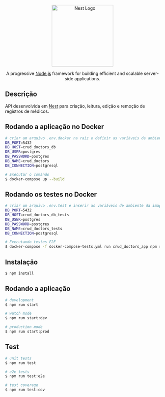 <p align="center">
  <a href="http://nestjs.com/" target="blank"><img src="https://nestjs.com/img/logo-small.svg" width="200" alt="Nest Logo" /></a>
</p>

[circleci-image]: https://img.shields.io/circleci/build/github/nestjs/nest/master?token=abc123def456
[circleci-url]: https://circleci.com/gh/nestjs/nest

  <p align="center">A progressive <a href="http://nodejs.org" target="_blank">Node.js</a> framework for building efficient and scalable server-side applications.</p>
    <p align="center">

  <!--[![Backers on Open Collective](https://opencollective.com/nest/backers/badge.svg)](https://opencollective.com/nest#backer)
  [![Sponsors on Open Collective](https://opencollective.com/nest/sponsors/badge.svg)](https://opencollective.com/nest#sponsor)-->

## Descrição

API desenvolvida em [Nest](https://github.com/nestjs/nest) para criação, leitura, edição e remoção de registros de médicos.

## Rodando a aplicação no Docker
```bash
# criar um arquivo .env.docker na raiz e definir as variáveis de ambiente da imagem postgres conforme consta no arquivo .env.example. Exemplo:
DB_PORT=5432
DB_HOST=crud_doctors_db
DB_USER=postgres
DB_PASSWORD=postgres
DB_NAME=crud_doctors
DB_CONNECTION=postgresql

# Executar o comando
$ docker-compose up --build
```


## Rodando os testes no Docker
```bash
# criar um arquivo .env.test e inserir as variáveis de ambiente da imagem do banco de testes. Exemplo:
DB_PORT=5432
DB_HOST=crud_doctors_db_tests
DB_USER=postgres
DB_PASSWORD=postgres
DB_NAME=crud_doctors_tests
DB_CONNECTION=postgresql

# Executando testes E2E
$ docker-compose -f docker-compose-tests.yml run crud_doctors_app npm run test:e2e
```


## Instalação

```bash
$ npm install
```

## Rodando a aplicação

```bash
# development
$ npm run start

# watch mode
$ npm run start:dev

# production mode
$ npm run start:prod
```

## Test

```bash
# unit tests
$ npm run test

# e2e tests
$ npm run test:e2e

# test coverage
$ npm run test:cov
```
